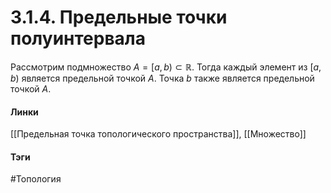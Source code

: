# 3.1.4. Предельные точки полуинтервала
Рассмотрим подмножество $A=[a,b)\subset\mathbb{R}$. Тогда каждый элемент из $[a,b)$ является предельной точкой $A$. Точка $b$ также является предельной точкой $A$.

#### Линки
[[Предельная точка топологического пространства]],
[[Множество]]
#### Тэги 
 #Топология